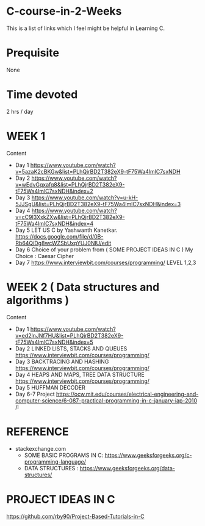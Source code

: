 # C-course-in-2-Weeks
This is a list of links which I feel might be helpful in Learning C.
# Prequisite
None
# Time devoted
2 hrs / day
# WEEK 1
Content
 * Day 1
 https://www.youtube.com/watch?v=5azaK2cBKGw&list=PLhQjrBD2T382eX9-tF75Wa4lmlC7sxNDH
 * Day 2
 https://www.youtube.com/watch?v=wEdvGqxafq8&list=PLhQjrBD2T382eX9-tF75Wa4lmlC7sxNDH&index=2
 * Day 3
 https://www.youtube.com/watch?v=u-kH-5JJSgU&list=PLhQjrBD2T382eX9-tF75Wa4lmlC7sxNDH&index=3
 * Day 4
 https://www.youtube.com/watch?v=cC9I3XxkZXw&list=PLhQjrBD2T382eX9-tF75Wa4lmlC7sxNDH&index=4
 * Day 5
  LET US C by Yashwanth Kanetkar.
  https://docs.google.com/file/d/0B-Rb64QiDg8wcWZSbUxpYUJ0NlU/edit
 * Day 6
  Choice of your problem from ( SOME PROJECT IDEAS IN C )
  My Choice : Caesar Cipher
 * Day 7
   https://www.interviewbit.com/courses/programming/
   LEVEL 1,2,3
# WEEK 2 ( Data structures and algorithms )
Content
 * Day 1
   https://www.youtube.com/watch?v=ed2lnJNf7HU&list=PLhQjrBD2T382eX9-tF75Wa4lmlC7sxNDH&index=5
 * Day 2
   LINKED LISTS, STACKS AND QUEUES
   https://www.interviewbit.com/courses/programming/
 * Day 3
   BACKTRACING AND HASHING
   https://www.interviewbit.com/courses/programming/
 * Day 4
   HEAPS AND MAPS, TREE DATA STRUCTURE
   https://www.interviewbit.com/courses/programming/
 * Day 5
   HUFFMAN DECODER
 * Day 6-7
   Project
   https://ocw.mit.edu/courses/electrical-engineering-and-computer-science/6-087-practical-programming-in-c-january-iap-2010     /l
 
 # REFERENCE
   * stackexchange.com
     * SOME BASIC PROGRAMS IN C:
        https://www.geeksforgeeks.org/c-programming-language/
     * DATA STRUCTURES : 
        https://www.geeksforgeeks.org/data-structures/
 # PROJECT IDEAS IN C
   https://github.com/rby90/Project-Based-Tutorials-in-C
